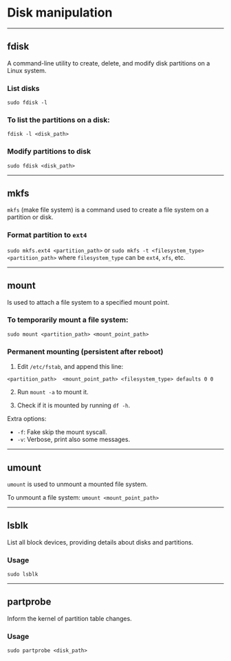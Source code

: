 # Disk manipulation
---

## fdisk
A command-line utility to create, delete, and modify disk partitions on a Linux system.

### List disks
`sudo fdisk -l`

### To list the partitions on a disk:
`fdisk -l <disk_path>`

### Modify partitions to disk
`sudo fdisk <disk_path>`

---

## mkfs
`mkfs` (make file system) is a command used to create a file system on a partition or disk.

### Format partition to `ext4`
`sudo mkfs.ext4 <partition_path>`
or
`sudo mkfs -t <filesystem_type> <partition_path>`
where `filesystem_type` can be `ext4`, `xfs`, etc.

---

## mount 
Is used to attach a file system to a specified mount point. 

### To temporarily mount a file system:
`sudo mount <partition_path> <mount_point_path>`

### Permanent mounting (persistent after reboot)
1. Edit `/etc/fstab`, and append this line:
```
<partition_path>  <mount_point_path> <filesystem_type> defaults 0 0 
```
2. Run `mount -a` to mount it.

3. Check if it is mounted by running `df -h`.

Extra options:
- `-f`: Fake skip the mount syscall.
- `-v`: Verbose, print also some messages.

---

## umount 
`umount` is used to unmount a mounted file system.

To unmount a file system:
`umount <mount_point_path>`

---

## lsblk
List all block devices, providing details about disks and partitions.

### Usage
`sudo lsblk`

---

## partprobe
Inform the kernel of partition table changes.

### Usage
`sudo partprobe <disk_path>`
